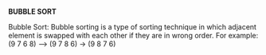**BUBBLE SORT**

Bubble Sort: Bubble sorting is a type of sorting technique in which adjacent element is swapped with each other if they are in wrong order.
For example: (9 7 6 8) –> (9 7 8 6) -> (9 8 7 6)
